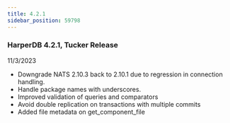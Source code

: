 ```yaml
---
title: 4.2.1
sidebar_position: 59798
---
```


### HarperDB 4.2.1, Tucker Release
11/3/2023

* Downgrade NATS 2.10.3 back to 2.10.1 due to regression in connection handling.
* Handle package names with underscores.
* Improved validation of queries and comparators
* Avoid double replication on transactions with multiple commits
* Added file metadata on get_component_file
